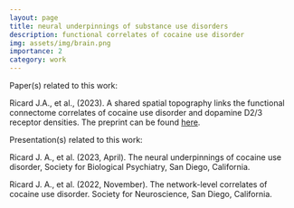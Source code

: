 ```yaml
---
layout: page
title: neural underpinnings of substance use disorders
description: functional correlates of cocaine use disorder
img: assets/img/brain.png
importance: 2
category: work
---
```

Paper(s) related to this work: 

Ricard J.A., et al., (2023). A shared spatial topography links the functional connectome correlates of cocaine use disorder and dopamine D2/3 receptor densities. The preprint can be found [here](https://www.biorxiv.org/content/10.1101/2023.11.17.567591v1).

Presentation(s) related to this work: 

Ricard J. A., et al. (2023, April). The neural underpinnings of cocaine use disorder, Society for Biological Psychiatry, San Diego, California. 

Ricard J. A., et al. (2022, November). The network-level correlates of cocaine use disorder. Society for Neuroscience, San Diego, California. 
